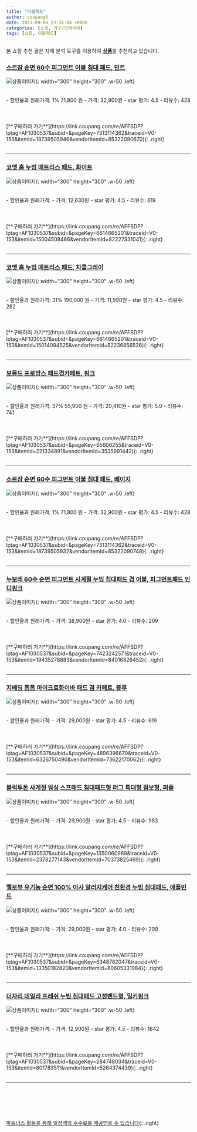 ```yaml
---
title: "이불패드"
author: coupang6
date: 2023-09-04 23:34:04 +0800
categories: [쇼핑, 가구/인테리어]
tags: [쇼핑, 이불패드]
---
```


본 쇼핑 추천 글은 자체 분석 도구를 이용하여 [**상품**](https://link.coupang.com/a/bao1ui)을 추천하고 있습니다.

### [소르잠 순면 60수 피그먼트 이불 침대 패드, 민트](https://link.coupang.com/re/AFFSDP?lptag=AF1030537&subid=&pageKey=7313114362&traceid=V0-153&itemId=18739505946&vendorItemId=85322090670)

![상품이미지](https://thumbnail9.coupangcdn.com/thumbnails/remote/230x230ex/image/vendor_inventory/c4d8/cdafd62ceaa647c20014251dd9a24915db6c31bec4f1b715ba5164b689c8.jpg){: width="300" height="300" .w-50 .left}


<br>
- 할인율과 원래가격: 1%  71,800   원
- 가격: 32,900원
- star 평가: 4.5
- 리뷰수: 428
<br>
<br>
<br>
<br>
[**구매하러 가기**](https://link.coupang.com/re/AFFSDP?lptag=AF1030537&subid=&pageKey=7313114362&traceid=V0-153&itemId=18739505946&vendorItemId=85322090670){: .right}
<br>
<br>

---

### [코멧 홈 누빔 매트리스 패드, 화이트](https://link.coupang.com/re/AFFSDP?lptag=AF1030537&subid=&pageKey=6614665201&traceid=V0-153&itemId=15004508466&vendorItemId=82227331041)

![상품이미지](https://thumbnail6.coupangcdn.com/thumbnails/remote/230x230ex/image/retail/images/3400062895585370-cb2f6171-fb38-402f-a8bd-9c9e0fdbc707.jpg){: width="300" height="300" .w-50 .left}


<br>
- 할인율과 원래가격: 
- 가격: 12,630원
- star 평가: 4.5
- 리뷰수: 619
<br>
<br>
<br>
<br>
[**구매하러 가기**](https://link.coupang.com/re/AFFSDP?lptag=AF1030537&subid=&pageKey=6614665201&traceid=V0-153&itemId=15004508466&vendorItemId=82227331041){: .right}
<br>
<br>

---

### [코멧 홈 누빔 매트리스 패드, 차콜그레이](https://link.coupang.com/re/AFFSDP?lptag=AF1030537&subid=&pageKey=6614665201&traceid=V0-153&itemId=15014094525&vendorItemId=82236856536)

![상품이미지](https://thumbnail7.coupangcdn.com/thumbnails/remote/230x230ex/image/retail/images/2959969327808071-dacc84db-9caa-4c75-a5ed-492aa31179bb.jpg){: width="300" height="300" .w-50 .left}


<br>
- 할인율과 원래가격: 31%  190,000   원
- 가격: 11,990원
- star 평가: 4.5
- 리뷰수: 282
<br>
<br>
<br>
<br>
[**구매하러 가기**](https://link.coupang.com/re/AFFSDP?lptag=AF1030537&subid=&pageKey=6614665201&traceid=V0-153&itemId=15014094525&vendorItemId=82236856536){: .right}
<br>
<br>

---

### [보몽드 프로방스 패드겸카페트, 핑크](https://link.coupang.com/re/AFFSDP?lptag=AF1030537&subid=&pageKey=65606255&traceid=V0-153&itemId=221334891&vendorItemId=3535991442)

![상품이미지](https://thumbnail8.coupangcdn.com/thumbnails/remote/230x230ex/image/retail/images/2018/02/08/19/9/552a40a0-3c6d-443f-a38a-f07a2a67563e.jpg){: width="300" height="300" .w-50 .left}


<br>
- 할인율과 원래가격: 37%  55,900   원
- 가격: 20,410원
- star 평가: 5.0
- 리뷰수: 741
<br>
<br>
<br>
<br>
[**구매하러 가기**](https://link.coupang.com/re/AFFSDP?lptag=AF1030537&subid=&pageKey=65606255&traceid=V0-153&itemId=221334891&vendorItemId=3535991442){: .right}
<br>
<br>

---

### [소르잠 순면 60수 피그먼트 이불 침대 패드, 베이지](https://link.coupang.com/re/AFFSDP?lptag=AF1030537&subid=&pageKey=7313114362&traceid=V0-153&itemId=18739505932&vendorItemId=85322090748)

![상품이미지](https://thumbnail6.coupangcdn.com/thumbnails/remote/230x230ex/image/vendor_inventory/bbfa/052a43bd580b32cb701e782792765c2ab1f1dafb9666ec8a9c1e21db7914.jpg){: width="300" height="300" .w-50 .left}


<br>
- 할인율과 원래가격: 1%  71,800   원
- 가격: 32,900원
- star 평가: 4.5
- 리뷰수: 428
<br>
<br>
<br>
<br>
[**구매하러 가기**](https://link.coupang.com/re/AFFSDP?lptag=AF1030537&subid=&pageKey=7313114362&traceid=V0-153&itemId=18739505932&vendorItemId=85322090748){: .right}
<br>
<br>

---

### [누보레 60수 순면 피그먼트 사계절 누빔 침대패드 겸 이불, 피그먼트패드 인디핑크](https://link.coupang.com/re/AFFSDP?lptag=AF1030537&subid=&pageKey=7423242571&traceid=V0-153&itemId=19435278883&vendorItemId=84016826452)

![상품이미지](https://thumbnail8.coupangcdn.com/thumbnails/remote/230x230ex/image/vendor_inventory/f283/89b14bd6aef2a93ee610e0b3bca432665dcacb4014c2c66c79d289ee011b.JPG){: width="300" height="300" .w-50 .left}


<br>
- 할인율과 원래가격: 
- 가격: 38,900원
- star 평가: 4.0
- 리뷰수: 209
<br>
<br>
<br>
<br>
[**구매하러 가기**](https://link.coupang.com/re/AFFSDP?lptag=AF1030537&subid=&pageKey=7423242571&traceid=V0-153&itemId=19435278883&vendorItemId=84016826452){: .right}
<br>
<br>

---

### [지베딩 폼폼 마이크로화이바 패드 겸 카페트, 블루](https://link.coupang.com/re/AFFSDP?lptag=AF1030537&subid=&pageKey=4896396670&traceid=V0-153&itemId=6326750490&vendorItemId=73622170062)

![상품이미지](https://thumbnail8.coupangcdn.com/thumbnails/remote/230x230ex/image/rs_quotation_api/whwbhvo6/cdcf5b679ae74afeb18ade7039ecf9ff.jpg){: width="300" height="300" .w-50 .left}


<br>
- 할인율과 원래가격: 
- 가격: 29,000원
- star 평가: 4.5
- 리뷰수: 619
<br>
<br>
<br>
<br>
[**구매하러 가기**](https://link.coupang.com/re/AFFSDP?lptag=AF1030537&subid=&pageKey=4896396670&traceid=V0-153&itemId=6326750490&vendorItemId=73622170062){: .right}
<br>
<br>

---

### [블럭투톤 사계절 워싱 스프래드 침대패드형 러그 특대형 점보형, 퍼플](https://link.coupang.com/re/AFFSDP?lptag=AF1030537&subid=&pageKey=1350060969&traceid=V0-153&itemId=2378277143&vendorItemId=70373825469)

![상품이미지](https://thumbnail10.coupangcdn.com/thumbnails/remote/230x230ex/image/retail/images/175733710970486-6ff22d44-26a7-405e-9b25-5ca2fe152816.jpg){: width="300" height="300" .w-50 .left}


<br>
- 할인율과 원래가격: 
- 가격: 29,900원
- star 평가: 4.5
- 리뷰수: 983
<br>
<br>
<br>
<br>
[**구매하러 가기**](https://link.coupang.com/re/AFFSDP?lptag=AF1030537&subid=&pageKey=1350060969&traceid=V0-153&itemId=2378277143&vendorItemId=70373825469){: .right}
<br>
<br>

---

### [멜로뷰 유기농 순면 100% 아사 알러지케어 친환경 누빔 침대패드, 애플민트](https://link.coupang.com/re/AFFSDP?lptag=AF1030537&subid=&pageKey=6348782047&traceid=V0-153&itemId=13350182820&vendorItemId=80605331984)

![상품이미지](https://thumbnail8.coupangcdn.com/thumbnails/remote/230x230ex/image/vendor_inventory/40bb/968a9a2017ec1e16eb4cbf76c244bec1f7c7b4b050f9eb8709f1c6b0bc82.jpg){: width="300" height="300" .w-50 .left}


<br>
- 할인율과 원래가격: 
- 가격: 29,000원
- star 평가: 4.0
- 리뷰수: 209
<br>
<br>
<br>
<br>
[**구매하러 가기**](https://link.coupang.com/re/AFFSDP?lptag=AF1030537&subid=&pageKey=6348782047&traceid=V0-153&itemId=13350182820&vendorItemId=80605331984){: .right}
<br>
<br>

---

### [더자리 데일리 프레쉬 누빔 침대패드 고정밴드형, 밀키핑크](https://link.coupang.com/re/AFFSDP?lptag=AF1030537&subid=&pageKey=284748034&traceid=V0-153&itemId=801783511&vendorItemId=5264374439)

![상품이미지](https://thumbnail8.coupangcdn.com/thumbnails/remote/230x230ex/image/retail/images/4303068739195535-fcde9d83-fdf2-4041-ba68-b0e8dc87a9b1.jpg){: width="300" height="300" .w-50 .left}


<br>
- 할인율과 원래가격: 
- 가격: 12,900원
- star 평가: 4.5
- 리뷰수: 1642
<br>
<br>
<br>
<br>
[**구매하러 가기**](https://link.coupang.com/re/AFFSDP?lptag=AF1030537&subid=&pageKey=284748034&traceid=V0-153&itemId=801783511&vendorItemId=5264374439){: .right}
<br>
<br>

---
<br><br><br><br><br> [파트너스 활동을 통해 일정액의 수수료를 제공받을 수 있습니다](https://link.coupang.com/a/bao1ui){: .right}